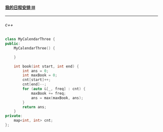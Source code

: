 #### <a href="https://leetcode.cn/problems/my-calendar-iii/">我的日程安排 III</a>

--------------

###### c++

```c++
class MyCalendarThree {
public:
    MyCalendarThree() {
        
    }
    
    int book(int start, int end) {
        int ans = 0;
        int maxBook = 0;
        cnt[start]++;
        cnt[end]--;
        for (auto &[_, freq] : cnt) {
            maxBook += freq;
            ans = max(maxBook, ans);
        }
        return ans;
    }
private:
    map<int, int> cnt;
};
```

